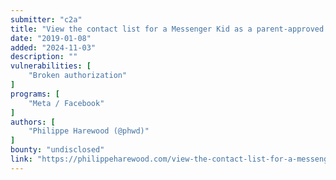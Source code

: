 ```yaml
---
submitter: "c2a"
title: "View the contact list for a Messenger Kid as a parent-approved contact"
date: "2019-01-08"
added: "2024-11-03"
description: ""
vulnerabilities: [
    "Broken authorization"
]
programs: [
    "Meta / Facebook"
]
authors: [
    "Philippe Harewood (@phwd)"
]
bounty: "undisclosed"
link: "https://philippeharewood.com/view-the-contact-list-for-a-messenger-kid-as-a-parent-approved-contact/"
---
```




